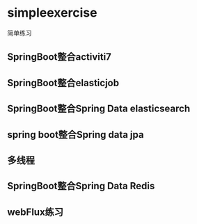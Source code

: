 # simpleexercise
简单练习

## SpringBoot整合activiti7

## SpringBoot整合elasticjob

## SpringBoot整合Spring Data elasticsearch

## spring boot整合Spring data jpa

## 多线程

## SpringBoot整合Spring Data Redis

## webFlux练习
